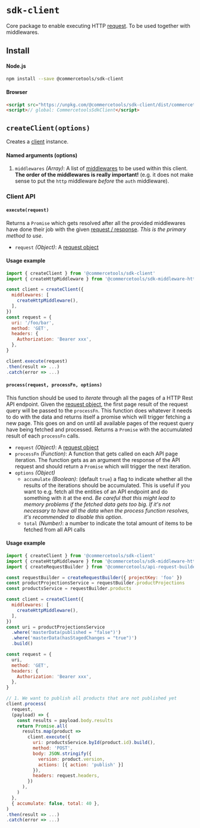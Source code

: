 # `sdk-client`
Core package to enable executing HTTP [request](/sdk/Glossary.md#clientrequest). To be used together with middlewares.

## Install

#### Node.js
```bash
npm install --save @commercetools/sdk-client
```

#### Browser
```html
<script src="https://unpkg.com/@commercetools/sdk-client/dist/commercetools-sdk-client.min.js"></script>
<script>// global: CommercetoolsSdkClient</script>
```

## `createClient(options)`

Creates a [client](/sdk/Glossary.md#client) instance.

#### Named arguments (options)

1. `middlewares` *(Array)*: A list of [middlewares](/sdk/Middlewares.md) to be used within this client. **The order of the middlewares is really important!** (e.g. it does not make sense to put the `http` middleware *before* the `auth` middleware).

### Client API

#### `execute(request)`
Returns a `Promise` which gets resolved after all the provided middlewares have done their job with the given [request / response](/sdk/Middlewares.md). _This is the primary method to use_.

- `request` *(Object)*: A [request object](/sdk/Glossary.md#clientrequest)

#### Usage example

```js
import { createClient } from '@commercetools/sdk-client'
import { createHttpMiddleware } from '@commercetools/sdk-middleware-http'

const client = createClient({
  middlewares: [
    createHttpMiddleware(),
  ],
})
const request = {
  uri: '/foo/bar',
  method: 'GET',
  headers: {
    Authorization: 'Bearer xxx',
  },
}

client.execute(request)
.then(result => ...)
.catch(error => ...)
```


#### `process(request, processFn, options)`
This function should be used to _iterate_ through all the pages of a HTTP Rest API endpoint. Given the [request object](/sdk/Glossary.md#clientrequest), the first page result of the request query will be passed to the `processFn`. This function does whatever it needs to do with the data and returns itself a promise which will trigger fetching a new page. This goes on and on until all available pages of the request query have being fetched and processed.
Returns a `Promise` with the accumulated result of each `processFn` calls.

- `request` *(Object)*: A [request object](/sdk/Glossary.md#clientrequest)
- `processFn` *(Function)*: A function that gets called on each API page iteration. The function gets as an argument the response of the API request and should return a `Promise` which will trigger the next iteration.
- `options` *(Object)*
  - `accumulate` *(Boolean)*: (default `true`) a flag to indicate whether all the results of the iterations should be accumulated. This is useful if you want to e.g. fetch all the entities of an API endpoint and do something with it at the end. _Be careful that this might lead to memory problems if the fetched data gets too big. If it's not necessary to have all the data when the process function resolves, it's recommended to disable this option_.
  - `total` *(Number)*: a number to indicate the total amount of items to be fetched from all API calls

#### Usage example

```js
import { createClient } from '@commercetools/sdk-client'
import { createHttpMiddleware } from '@commercetools/sdk-middleware-http'
import { createRequestBuilder } from '@commercetools/api-request-builder'

const requestBuilder = createRequestBuilder({ projectKey: 'foo' })
const productProjectionsService = requestBuilder.productProjections
const productsService = requestBuilder.products

const client = createClient({
  middlewares: [
    createHttpMiddleware(),
  ],
})
const uri = productProjectionsService
  .where('masterData(published = "false")')
  .where('masterData(hasStagedChanges = "true")')
  .build()

const request = {
  uri,
  method: 'GET',
  headers: {
    Authorization: 'Bearer xxx',
  },
}

// 1. We want to publish all products that are not published yet
client.process(
  request,
  (payload) => {
    const results = payload.body.results
    return Promise.all(
      results.map(product =>
        client.execute({
          uri: productsService.byId(product.id).build(),
          method: 'POST',
          body: JSON.stringify({
            version: product.version,
            actions: [{ action: 'publish' }]
          }),
          headers: request.headers,
        })
      ),
    )
  },
  { accumulate: false, total: 40 },
)
.then(result => ...)
.catch(error => ...)
```
